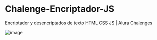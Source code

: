 # Chalenge-Encriptador-JS
Encriptador y desencriptados de texto HTML CSS JS | Alura Chalenges

![image](https://github.com/ulisesrojas70/Chalenge-Encriptador-JS/assets/101076571/58c3e955-a681-4dd3-9b5f-256a88b3c509)

